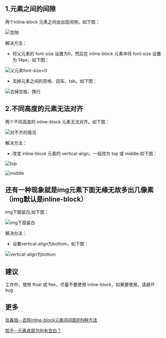 ## 1.元素之间的间隙
两个inline-block 元素之间会出现间隙。如下图：

![空隙](http://r.photo.store.qq.com/psb?/V10XVXwu3e9w9Z/3cX*L9uFmfRp*.NV.PDaW7i9wFznJFVMzat1AwzfIq4!/r/dGoBAAAAAAAA)

解决方法：
- 将父元素的 font-size 设置为0，然后在 inline-block 元素中将 font-size 设置为 14px，如下图：

![父元素font-size=0](http://r.photo.store.qq.com/psb?/V10XVXwu3e9w9Z/V2sVnF6Kwt8o7amTVa2KBHbYFGJ9XOyksxd5w7LCyBQ!/r/dGkBAAAAAAAA)

- 去掉元素之间的空格、回车、tab。如下图：

![去掉空格、换行](http://r.photo.store.qq.com/psb?/V10XVXwu3e9w9Z/I.0wThy*q4KRIzXTa7GrjdnukuJB*lFKWiGYCF0uS*I!/r/dGkBAAAAAAAA)

## 2.不同高度的元素无法对齐
两个不同高度的 inline-block 元素无法对齐。如下图：

![对不齐的情况](http://r.photo.store.qq.com/psb?/V10XVXwu3e9w9Z/SOLPRr310kSNCStAfVN*7IzFHlwSFgBS3aZ*DPMHmqg!/r/dGkBAAAAAAAA)

解决方法：
- 改变 inline-block 元素的 vertical-align，一般改为 top 或 middle.如下图：

![top](http://r.photo.store.qq.com/psb?/V10XVXwu3e9w9Z/OtZmObHVVTVxiDubedFFztaBLMQR50PFroVr.BHBe4w!/r/dGgBAAAAAAAA)

![middle](http://r.photo.store.qq.com/psb?/V10XVXwu3e9w9Z/rafYRjPsa*KivYbdS2i2GcXAgjPlrNi92sB78jD7lqI!/r/dGkBAAAAAAAA)

## 还有一种现象就是img元素下面无缘无故多出几像素（img默认是inline-block）
img下面留白,如下图：

![img下面留白](http://r.photo.store.qq.com/psb?/V10XVXwu3e9w9Z/D3azQa0Z3LTuxQkOci*1oZU7dxRmf.5*M0zFKdatGVA!/r/dGoBAAAAAAAA)

解决办法：
- 设置vertical-align为bottom，如下图：

![vertical-align为bottom](http://r.photo.store.qq.com/psb?/V10XVXwu3e9w9Z/lOE120utDhjlzYq.seFXuuXySIWoZii8zb.Wtuu96Ic!/r/dGoBAAAAAAAA)

## 建议
工作中，使用 float 或 flex，尽量不要使用 inline-block，如果要使用，请避开bug

## 更多
[张鑫旭--去除inline-block元素间间距的N种方法](http://www.zhangxinxu.com/wordpress/2012/04/inline-block-space-remove-%E5%8E%BB%E9%99%A4%E9%97%B4%E8%B7%9D/)

[知乎--<img>元素底部为何有空白？](https://www.zhihu.com/question/21558138)
